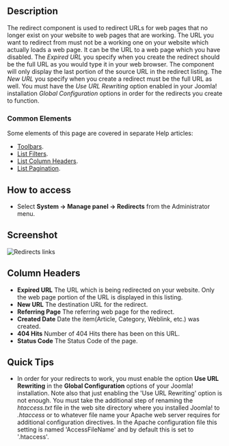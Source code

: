 <!-- Filename: Help4.x:Redirects:_Links / Display title: Redirects: Links -->

## Description

The redirect component is used to redirect URLs for web pages that no longer 
exist on your website to web pages that are working. The URL you want to
redirect from must not be a working one on your website which actually
loads a web page. It can be the URL to a web page which you have
disabled. The *Expired URL* you specify when you create the redirect
should be the full URL as you would type it in your web browser. The
component will only display the last portion of the source URL in the
redirect listing. The *New URL* you specify when you create a redirect
must be the full URL as well. You must have the *Use URL Rewriting*
option enabled in your Joomla! installation *Global Configuration*
options in order for the redirects you create to function.

### Common Elements

Some elements of this page are covered in separate Help articles:

* [Toolbars](jdocmanual?article=help/common-elements/toolbars).
* [List Filters](jdocmanual?article=help/common-elements/list-filters).
* [List Column Headers](jdocmanual?article=help/common-elements/list-column-headers).
* [List Pagination](jdocmanual?article=help/common-elements/list-pagination).

## How to access

- Select **System → Manage panel → Redirects** from the Administrator menu.

## Screenshot

![Redirects links](../../../en/images/redirects/redirects-links.png)

## Column Headers

- **Expired URL** The URL which is being redirected on your website.
  Only the web page portion of the URL is displayed in this listing.
- **New URL** The destination URL for the redirect.
- **Referring Page** The referring web page for the redirect.
- **Created Date** Date the item(Article, Category, Weblink, etc.) was
  created.
- **404 Hits** Number of 404 Hits there has been on this URL.
- **Status Code** The Status Code of the page.

## Quick Tips

- In order for your redirects to work, you must enable the option **Use
  URL Rewriting** in the **Global Configuration** options of your
  Joomla! installation. Note also that just enabling the 'Use URL
  Rewriting' option is not enough. You must take the additional step of
  renaming the *htaccess.txt* file in the web site directory where you
  installed Joomla! to *.htaccess* or to whatever file name your Apache
  web server requires for additional configuration directives. In the
  Apache configuration file this setting is named 'AccessFileName' and
  by default this is set to '.htaccess'.
